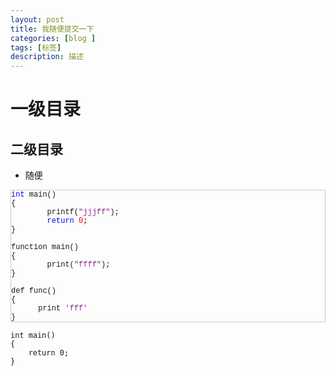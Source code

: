 ```yaml
---
layout: post
title: 我随便提交一下
categories: [blog ]
tags: [标签]
description: 描述
---
```


# 一级目录

## 二级目录

* 随便


<div style="border:1px solid #ccc;font-family:Courier New;font-size:12px;">
<span style="color:blue">int </span>main()<br/>
{<br/>
&nbsp; &nbsp; &nbsp; &nbsp; printf(<span style="color:#91268F">"jjjff"</span>);<br/>
&nbsp; &nbsp; &nbsp; &nbsp; <span style="color:blue">return </span><span style="color:red">0</span>;<br/>
}<br/>
<br/>
function main()<br/>
{<br/>
&nbsp; &nbsp; &nbsp; &nbsp; print(<span style="color:#91268F">"ffff"</span>);<br/>
}<br/>
<br/>
def func()<br/>
{<br/>
&nbsp; &nbsp; &nbsp; print <span style="color:#91268F">'fff'</span><br/>
}
</div>


```
int main()  
{  
	return 0;  
}  
```
